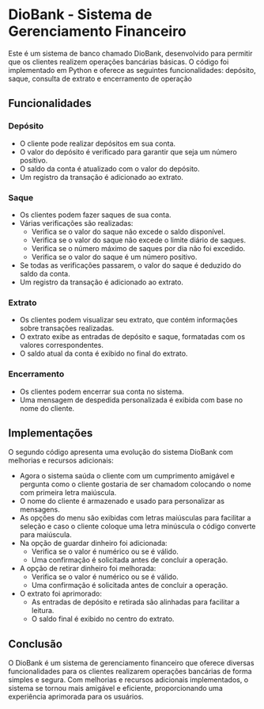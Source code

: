 # DioBank - Sistema de Gerenciamento Financeiro

Este é um sistema de banco chamado DioBank, desenvolvido para permitir que os clientes realizem operações bancárias básicas. O código foi implementado em Python e oferece as seguintes funcionalidades: depósito, saque, consulta de extrato e encerramento de operação

## Funcionalidades

### Depósito

- O cliente pode realizar depósitos em sua conta.
- O valor do depósito é verificado para garantir que seja um número positivo.
- O saldo da conta é atualizado com o valor do depósito.
- Um registro da transação é adicionado ao extrato.

### Saque

- Os clientes podem fazer saques de sua conta.
- Várias verificações são realizadas:
  - Verifica se o valor do saque não excede o saldo disponível.
  - Verifica se o valor do saque não excede o limite diário de saques.
  - Verifica se o número máximo de saques por dia não foi excedido.
  - Verifica se o valor do saque é um número positivo.
- Se todas as verificações passarem, o valor do saque é deduzido do saldo da conta.
- Um registro da transação é adicionado ao extrato.

### Extrato

- Os clientes podem visualizar seu extrato, que contém informações sobre transações realizadas.
- O extrato exibe as entradas de depósito e saque, formatadas com os valores correspondentes.
- O saldo atual da conta é exibido no final do extrato.

### Encerramento

- Os clientes podem encerrar sua conta no sistema.
- Uma mensagem de despedida personalizada é exibida com base no nome do cliente.

## Implementações

O segundo código apresenta uma evolução do sistema DioBank com melhorias e recursos adicionais:

- Agora o sistema saúda o cliente com um cumprimento amigável e pergunta como o cliente gostaria de ser chamadom colocando o nome com primeira letra maiúscula.
- O nome do cliente é armazenado e usado para personalizar as mensagens.
- As opções do menu são exibidas com letras maiúsculas para facilitar a seleção e caso o cliente coloque uma letra minúscula o código converte para maiúscula.
- Na opção de guardar dinheiro foi adicionada:
  - Verifica se o valor é numérico ou se é válido.
  - Uma confirmação é solicitada antes de concluir a operação.
- A opção de retirar dinheiro foi melhorada:
  - Verifica se o valor é numérico ou se é válido.
  - Uma confirmação é solicitada antes de concluir a operação.
- O extrato foi aprimorado:
  - As entradas de depósito e retirada são alinhadas para facilitar a leitura.
  - O saldo final é exibido no centro do extrato.
  
## Conclusão

O DioBank é um sistema de gerenciamento financeiro que oferece diversas funcionalidades para os clientes realizarem operações bancárias de forma simples e segura. Com melhorias e recursos adicionais implementados, o sistema se tornou mais amigável e eficiente, proporcionando uma experiência aprimorada para os usuários.
